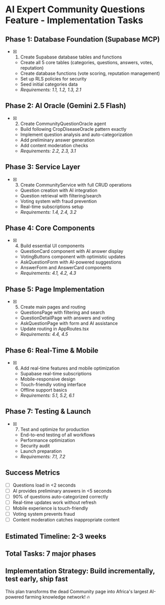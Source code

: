 # AI Expert Community Questions Feature - Implementation Tasks

## Phase 1: Database Foundation (Supabase MCP)
- [x] 1. Create Supabase database tables and functions


  - Create all 5 core tables (categories, questions, answers, votes, reputation)
  - Create database functions (vote scoring, reputation management)
  - Set up RLS policies for security
  - Seed initial categories data
  - _Requirements: 1.1, 1.2, 1.3, 2.1_

## Phase 2: AI Oracle (Gemini 2.5 Flash)
- [x] 2. Create CommunityQuestionOracle agent


  - Build following CropDiseaseOracle pattern exactly
  - Implement question analysis and auto-categorization
  - Add preliminary answer generation
  - Add content moderation checks
  - _Requirements: 2.2, 2.3, 3.1_

## Phase 3: Service Layer
- [x] 3. Create CommunityService with full CRUD operations



  - Question creation with AI integration
  - Question retrieval with filtering/search
  - Voting system with fraud prevention
  - Real-time subscriptions setup
  - _Requirements: 1.4, 2.4, 3.2_

## Phase 4: Core Components
- [x] 4. Build essential UI components



  - QuestionCard component with AI answer display
  - VotingButtons component with optimistic updates
  - AskQuestionForm with AI-powered suggestions
  - AnswerForm and AnswerCard components
  - _Requirements: 4.1, 4.2, 4.3_

## Phase 5: Page Implementation
- [x] 5. Create main pages and routing


  - QuestionsPage with filtering and search
  - QuestionDetailPage with answers and voting
  - AskQuestionPage with form and AI assistance
  - Update routing in AppRoutes.tsx
  - _Requirements: 4.4, 4.5_

## Phase 6: Real-Time & Mobile
- [x] 6. Add real-time features and mobile optimization


  - Supabase real-time subscriptions
  - Mobile-responsive design
  - Touch-friendly voting interface
  - Offline support basics
  - _Requirements: 5.1, 5.2, 6.1_

## Phase 7: Testing & Launch

- [x] 7. Test and optimize for production


  - End-to-end testing of all workflows
  - Performance optimization
  - Security audit
  - Launch preparation
  - _Requirements: 7.1, 7.2_

## Success Metrics
- [ ] Questions load in <2 seconds
- [ ] AI provides preliminary answers in <5 seconds  
- [ ] 90% of questions auto-categorized correctly
- [ ] Real-time updates work without refresh
- [ ] Mobile experience is touch-friendly
- [ ] Voting system prevents fraud
- [ ] Content moderation catches inappropriate content

## Estimated Timeline: 2-3 weeks
## Total Tasks: 7 major phases
## Implementation Strategy: Build incrementally, test early, ship fast

This plan transforms the dead Community page into Africa's largest AI-powered farming knowledge network! 🔥